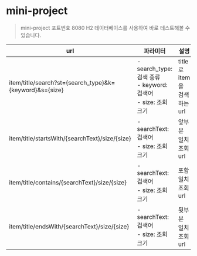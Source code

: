 # mini-project

> mini-project 포트번호 8080
> H2 데이터베이스를 사용하여 바로 테스트해볼 수 있습니다.

| url | 파라미터 | 설명 | 기타 |
|--|--|--|--|
| item/title/search?st={search_type}&k={keyword}&s={size} | - search_type: 검색 종류 <br/> - keyword: 검색어 <br/> - size: 조회 크기 | title로 item을 검색하는 url | |
| item/title/startsWith/{searchText}/size/{size} | - searchText: 검색어 <br/> - size: 조회 크기 | 앞부분 일치 조회 url | deprecated |
| item/title/contains/{searchText}/size/{size} | - searchText: 검색어 <br/> - size: 조회 크기 | 포함 일치 조회 url | deprecated |
| item/title/endsWith/{searchText}/size/{size} | - searchText: 검색어 <br/> - size: 조회 크기 | 뒷부분 일치 조회 url | deprecated |
